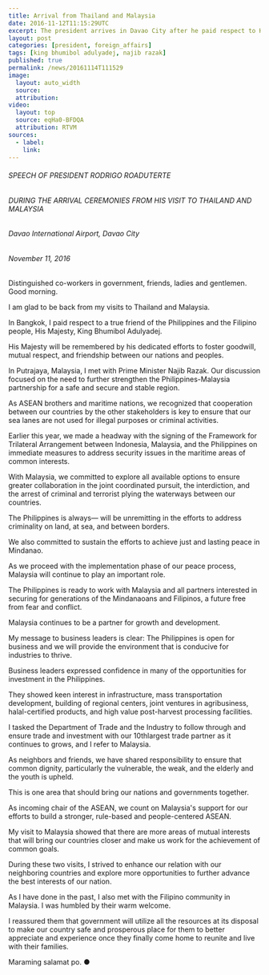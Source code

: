 ```yaml
---
title: Arrival from Thailand and Malaysia
date: 2016-11-12T11:15:29UTC
excerpt: The president arrives in Davao City after he paid respect to His Majesty, King Bhumibol Adulyadej in Bangkok, Thailand and his official visit to Malaysia.
layout: post
categories: [president, foreign_affairs]
tags: [king bhumibol adulyadej, najib razak]
published: true
permalink: /news/20161114T111529
image:
  layout: auto_width
  source: 
  attribution: 
video:
  layout: top
  source: eqHa0-BFDQA
  attribution: RTVM
sources:
  - label:
    link:
---
```


###### SPEECH OF PRESIDENT RODRIGO ROADUTERTE

###### DURING THE ARRIVAL CEREMONIES FROM HIS VISIT TO THAILAND AND MALAYSIA

###### Davao International Airport, Davao City

###### November 11, 2016

Distinguished co-workers in government, friends, ladies and gentlemen. Good morning.

I am glad to be back from my visits to Thailand and Malaysia.

In Bangkok, I paid respect to a true friend of the Philippines and the Filipino people, His Majesty, King Bhumibol Adulyadej.

His Majesty will be remembered by his dedicated efforts to foster goodwill, mutual respect, and friendship between our nations and peoples.

In Putrajaya, Malaysia, I met with Prime Minister Najib Razak. Our discussion focused on the need to further strengthen the Philippines-Malaysia partnership for a safe and secure and stable region.

As ASEAN brothers and maritime nations, we recognized that cooperation between our countries by the other stakeholders is key to ensure that our sea lanes are not used for illegal purposes or criminal activities.

Earlier this year, we made a headway with the signing of the Framework for Trilateral Arrangement between Indonesia, Malaysia, and the Philippines on immediate measures to address security issues in the maritime areas of common interests.

With Malaysia, we committed to explore all available options to ensure greater collaboration in the joint coordinated pursuit, the interdiction, and the arrest of criminal and terrorist plying the waterways between our countries.

The Philippines is always— will be unremitting in the efforts to address criminality on land, at sea, and between borders.

We also committed to sustain the efforts to achieve just and lasting peace in Mindanao.

As we proceed with the implementation phase of our peace process, Malaysia will continue to play an important role.

The Philippines is ready to work with Malaysia and all partners interested in securing for generations of the Mindanaoans and Filipinos, a future free from fear and conflict.

Malaysia continues to be a partner for growth and development.

My message to business leaders is clear: The Philippines is open for business and we will provide the environment that is conducive for industries to thrive.

Business leaders expressed confidence in many of the opportunities for investment in the Philippines.

They showed keen interest in infrastructure, mass transportation development, building of regional centers, joint ventures in agribusiness, halal-certified products, and high value post-harvest processing facilities.

I tasked the Department of Trade and the Industry to follow through and ensure trade and investment with our 10thlargest trade partner as it continues to grows, and I refer to Malaysia.

As neighbors and friends, we have shared responsibility to ensure that common dignity, particularly the vulnerable, the weak, and the elderly and the youth is upheld.

This is one area that should bring our nations and governments together.

As incoming chair of the ASEAN, we count on Malaysia's support for our efforts to build a stronger, rule-based and people-centered ASEAN.

My visit to Malaysia showed that there are more areas of mutual interests that will bring our countries closer and make us work for the achievement of common goals.

During these two visits, I strived to enhance our relation with our neighboring countries and explore more opportunities to further advance the best interests of our nation.

As I have done in the past, I also met with the Filipino community in Malaysia. I was humbled by their warm welcome.

I reassured them that government will utilize all the resources at its disposal to make our country safe and prosperous place for them to better appreciate and experience once they finally come home to reunite and live with their families.

Maraming salamat po.
&#x25cf;
